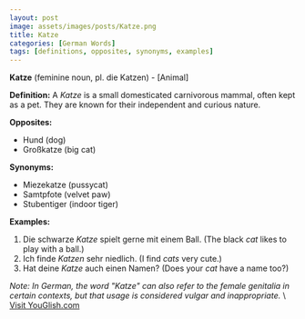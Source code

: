 ```yaml
---
layout: post
image: assets/images/posts/Katze.png
title: Katze
categories: [German Words]
tags: [definitions, opposites, synonyms, examples]
---
```


**Katze** (feminine noun, pl. die Katzen) - [Animal]

**Definition:**
A *Katze* is a small domesticated carnivorous mammal, often kept as a pet. They are known for their independent and curious nature. 

**Opposites:**
- Hund (dog)
- Großkatze (big cat)

**Synonyms:**
- Miezekatze (pussycat)
- Samtpfote (velvet paw)
- Stubentiger (indoor tiger)

**Examples:**
1. Die schwarze *Katze* spielt gerne mit einem Ball. (The black *cat* likes to play with a ball.)
2. Ich finde *Katzen* sehr niedlich. (I find *cats* very cute.)
3. Hat deine *Katze* auch einen Namen? (Does your *cat* have a name too?)

*Note: In German, the word "Katze" can also refer to the female genitalia in certain contexts, but that usage is considered vulgar and inappropriate.*
\ <a id="yg-widget-0" class="youglish-widget" data-query="Katze" data-lang="german" data-components="8412" data-auto-start="0" data-bkg-color="theme_light" data-title="How%20to%20pronounce%20Katze%20in%20German"  rel="nofollow" href="https://youglish.com">Visit YouGlish.com</a><script async src="https://youglish.com/public/emb/widget.js" charset="utf-8"></script>